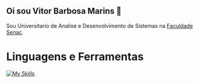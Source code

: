 ## Oi sou Vitor Barbosa Marins 👋
Sou Universitario de Analise e Desenvolvimento de Sistemas na [Faculdade Senac](https://faculdadesenacpe.edu.br/graduacao/analise-e-desenvolvimento-de-sistemas).

# Linguagens e Ferramentas
[![My Skills](https://skillicons.dev/icons?i=js,html,css,bootstrap,nodejs,java,ts,express,mysql,py,git,github,figma,lua,robloxstudio,cs,unity)](https://skillicons.dev)
<!--
**VitorMarins/VitorMarins** is a ✨ _special_ ✨ repository because its `README.md` (this file) appears on your GitHub profile.

Here are some ideas to get you started:

- 🔭 I’m currently working on ...
- 🌱 I’m currently learning ...
- 👯 I’m looking to collaborate on ...
- 🤔 I’m looking for help with ...
- 💬 Ask me about ...
- 📫 How to reach me: ...
- 😄 Pronouns: ...
- ⚡ Fun fact: ...
-->
